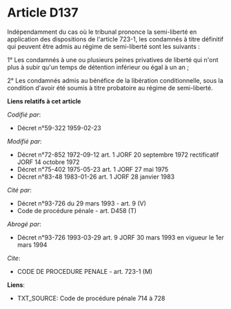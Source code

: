 # Article D137

Indépendamment du cas où le tribunal prononce la semi-liberté en application des dispositions de l'article 723-1, les
condamnés à titre définitif qui peuvent être admis au régime de semi-liberté sont les suivants :

1° Les condamnés à une ou plusieurs peines privatives de liberté qui n'ont plus à subir qu'un temps de détention inférieur ou
égal à un an ;

2° Les condamnés admis au bénéfice de la libération conditionnelle, sous la condition d'avoir été soumis à titre probatoire
au régime de semi-liberté.

**Liens relatifs à cet article**

_Codifié par_:

  - Décret n°59-322 1959-02-23

_Modifié par_:

  - Décret n°72-852 1972-09-12 art. 1 JORF 20 septembre 1972 rectificatif JORF 14 octobre 1972
  - Décret n°75-402 1975-05-23 art. 1 JORF 27 mai 1975
  - Décret n°83-48 1983-01-26 art. 1 JORF 28 janvier 1983

_Cité par_:

  - Décret n°93-726 du 29 mars 1993 - art. 9 (V)
  - Code de procédure pénale - art. D458 (T)

_Abrogé par_:

  - Décret n°93-726 1993-03-29 art. 9 JORF 30 mars 1993 en vigueur le 1er mars 1994

_Cite_:

  - CODE DE PROCEDURE PENALE - art. 723-1 (M)

**Liens**:

  - TXT_SOURCE: Code de procédure pénale 714 à 728
